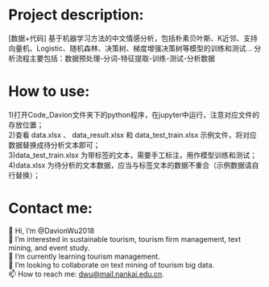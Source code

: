 # Project description:  
[数据+代码] 基于机器学习方法的中文情感分析，包括朴素贝叶斯、K近邻、支持向量机、Logistic、随机森林、决策树、梯度增强决策树等模型的训练和测试...  分析流程主要包括：数据预处理-分词-特征提取-训练-测试-分析数据  

# How to use:  
1)打开Code_Davion文件夹下的python程序，在jupyter中运行，注意对应文件的存放位置；  
2)查看 data.xlsx 、 data_result.xlsx 和 data_test_train.xlsx 示例文件，将对应数据替换成待分析文本即可；  
3)data_test_train.xlsx 为带标签的文本，需要手工标注，用作模型训练和测试；  
4)data.xlsx 为待分析的文本数据，应当与标签文本的数据不重合（示例数据请自行替换）；

# Contact me:  
👋 Hi, I’m @DavionWu2018  
👀 I’m interested in sustainable tourism, tourism firm management, text mining, and event study.  
🌱 I’m currently learning tourism management.  
💞️ I’m looking to collaborate on text mining of tourism big data.  
📫 How to reach me: dwu@mail.nankai.edu.cn.  
